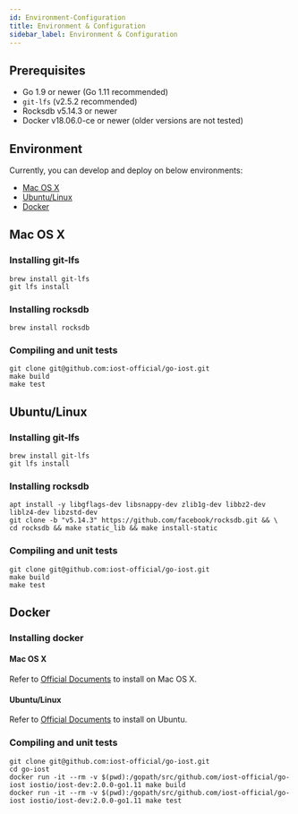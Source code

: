```yaml
---
id: Environment-Configuration
title: Environment & Configuration
sidebar_label: Environment & Configuration
---
```


## Prerequisites

* Go 1.9 or newer (Go 1.11 recommended)
* `git-lfs` (v2.5.2 recommended)
* Rocksdb v5.14.3 or newer
* Docker v18.06.0-ce or newer (older versions are not tested)

## Environment

Currently, you can develop and deploy on below environments:

* [Mac OS X](#mac-os-x)
* [Ubuntu/Linux](#ubuntu-linux)
* [Docker](#docker)

## Mac OS X

### Installing git-lfs

```
brew install git-lfs
git lfs install
```

### Installing rocksdb

```
brew install rocksdb
```

### Compiling and unit tests

```
git clone git@github.com:iost-official/go-iost.git
make build
make test
```

## Ubuntu/Linux

### Installing git-lfs

```
brew install git-lfs
git lfs install
```

### Installing rocksdb

```
apt install -y libgflags-dev libsnappy-dev zlib1g-dev libbz2-dev liblz4-dev libzstd-dev
git clone -b "v5.14.3" https://github.com/facebook/rocksdb.git && \
cd rocksdb && make static_lib && make install-static
```

### Compiling and unit tests

```
git clone git@github.com:iost-official/go-iost.git
make build
make test
```

## Docker

### Installing docker

#### Mac OS X

Refer to [Official Documents](https://docs.docker.com/docker-for-mac/install/) to install on Mac OS X.

#### Ubuntu/Linux

Refer to [Official Documents](https://docs.docker.com/install/linux/docker-ce/ubuntu/#install-using-the-repository) to install on Ubuntu.

### Compiling and unit tests

```
git clone git@github.com:iost-official/go-iost.git
cd go-iost
docker run -it --rm -v $(pwd):/gopath/src/github.com/iost-official/go-iost iostio/iost-dev:2.0.0-go1.11 make build
docker run -it --rm -v $(pwd):/gopath/src/github.com/iost-official/go-iost iostio/iost-dev:2.0.0-go1.11 make test
```
